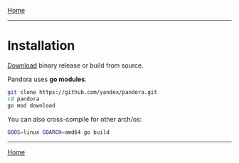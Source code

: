 [Home](../index.md)

---

# Installation

[Download](https://github.com/yandex/pandora/releases) binary release or build from source.

Pandora uses **go modules**.

```bash
git clone https://github.com/yandex/pandora.git
cd pandora
go mod download
```

You can also cross-compile for other arch/os:

```bash
GOOS=linux GOARCH=amd64 go build
```

---

[Home](../index.md)
